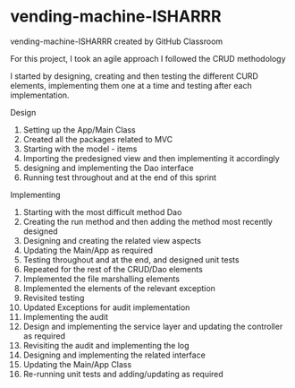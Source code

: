 # vending-machine-ISHARRR
vending-machine-ISHARRR created by GitHub Classroom

For this project, I took an agile approach I followed the CRUD methodology

I started by designing, creating and then testing the different CURD elements, implementing them one at a time and testing after each implementation.

Design
1. Setting up the App/Main Class
2. Created all the packages related to MVC
3. Starting with the model - items
4. Importing the predesigned view and then implementing it accordingly
5. designing and implementing the Dao interface
6. Running test throughout and at the end of this sprint

Implementing
1. Starting with the most difficult method Dao
2. Creating the run method and then adding the method most recently designed
3. Designing and creating the related view aspects
4. Updating the Main/App as required
5. Testing throughout and at the end, and designed unit tests
6. Repeated for the rest of the CRUD/Dao elements
7. Implemented the file marshalling elements
8. Implemented the elements of the relevant exception
9. Revisited testing
10. Updated Exceptions for audit implementation
11. Implementing the audit
12. Design and implementing the service layer and updating the controller as required
13. Revisiting the audit and implementing the log
14. Designing and implementing the related interface
15. Updating the Main/App Class
16. Re-running unit tests and adding/updating as required
